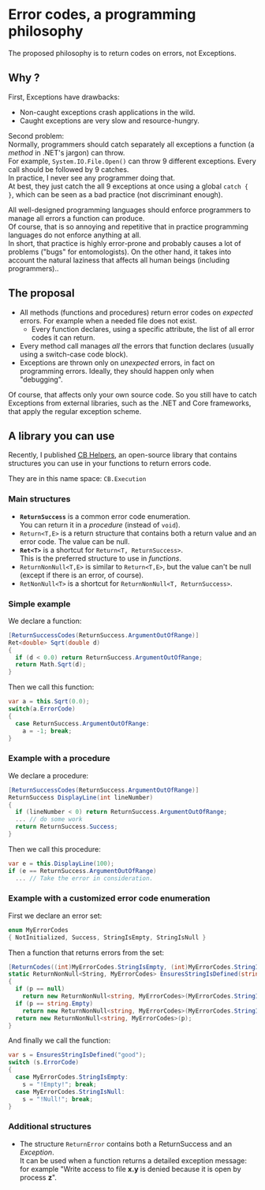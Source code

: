 ﻿# Error codes, a programming philosophy

The proposed philosophy is to return codes on errors, not Exceptions.

## Why ?

First, Exceptions have drawbacks:

-   Non-caught exceptions crash applications in the wild.
-   Caught exceptions are very slow and resource-hungry.

Second problem:  
Normally, programmers should catch separately all exceptions a function (a _method_ in .NET's jargon) can throw.  
For example, `System.IO.File.Open()` can throw 9 different exceptions. Every call should be followed by 9 catches.  
In practice, I never see any programmer doing that.  
At best, they just catch the all 9 exceptions at once using a global `catch { }`, which can be seen as a bad practice (not discriminant enough).

All well-designed programming languages should enforce programmers to manage all errors a function can produce.  
Of course, that is so annoying and repetitive that in practice programming languages do not enforce anything at all.  
In short, that practice is highly error-prone and probably causes a lot of problems ("bugs" for entomologists). On the other hand, it takes into account the natural laziness that affects all human beings (including programmers)..

## The proposal

-   All methods (functions and procedures) return error codes on _expected_ errors. For example when a needed file does not exist.
    -   Every function declares, using a specific attribute, the list of all error codes it can return.
-   Every method call manages _all_ the errors that function declares (usually using a switch-case code block).
-   Exceptions are thrown only on _unexpected_ errors, in fact on programming errors. Ideally, they should happen only when "debugging".

Of course, that affects only your own source code. So you still have to catch Exceptions from external libraries, such as the .NET and Core frameworks, that apply the regular exception scheme.

## A library you can use

Recently, I published [CB Helpers](https://github.com/ChrisBertrandDotNet/CB-Helpers), an open-source library that contains structures you can use in your functions to return errors code.

They are in this name space: `CB.Execution`

### Main structures

-   **`ReturnSuccess`** is a common error code enumeration.  
    You can return it in a _procedure_ (instead of `void`).
-   `Return<T,E>` is a return structure that contains both a return value and an error code. The value can be null.
-   **`Ret<T>`** is a shortcut for `Return<T, ReturnSuccess>`.  
    This is the preferred structure to use in _functions_.
-   `ReturnNonNull<T,E>` is similar to `Return<T,E>`, but the value can't be null (except if there is an error, of course).
-   `RetNonNull<T>` is a shortcut for `ReturnNonNull<T, ReturnSuccess>`.

### Simple example

We declare a function:

```C#
[ReturnSuccessCodes(ReturnSuccess.ArgumentOutOfRange)]
Ret<double> Sqrt(double d)
{
  if (d < 0.0) return ReturnSuccess.ArgumentOutOfRange;
  return Math.Sqrt(d);
}
```

Then we call this function:

```C#
var a = this.Sqrt(0.0);
switch(a.ErrorCode)
{
  case ReturnSuccess.ArgumentOutOfRange:
    a = -1; break;
}
```

### Example with a procedure

We declare a procedure:

```C#
[ReturnSuccessCodes(ReturnSuccess.ArgumentOutOfRange)]
ReturnSuccess DisplayLine(int lineNumber)
{
  if (lineNumber < 0) return ReturnSuccess.ArgumentOutOfRange;
  ... // do some work
  return ReturnSuccess.Success;
}
```

Then we call this procedure:

```C#
var e = this.DisplayLine(100);
if (e == ReturnSuccess.ArgumentOutOfRange)
  ... // Take the error in consideration.
```

### Example with a customized error code enumeration

First we declare an error set:

```C#
enum MyErrorCodes
{ NotInitialized, Success, StringIsEmpty, StringIsNull }
```

Then a function that returns errors from the set:

```C#
[ReturnCodes((int)MyErrorCodes.StringIsEmpty, (int)MyErrorCodes.StringIsNull)]
static ReturnNonNull<String, MyErrorCodes> EnsuresStringIsDefined(string p)
{
  if (p == null)
    return new ReturnNonNull<string, MyErrorCodes>(MyErrorCodes.StringIsNull);
  if (p == string.Empty)
    return new ReturnNonNull<string, MyErrorCodes>(MyErrorCodes.StringIsEmpty);
  return new ReturnNonNull<string, MyErrorCodes>(p);
}
```

And finally we call the function:

```C#
var s = EnsuresStringIsDefined("good");
switch (s.ErrorCode)
{
  case MyErrorCodes.StringIsEmpty:
    s = "!Empty!"; break;
  case MyErrorCodes.StringIsNull:
    s = "!Null!"; break;
}
```

### Additional structures

-   The structure `ReturnError` contains both a ReturnSuccess and an _Exception_.  
    It can be used when a function returns a detailed exception message: for example "Write access to file **x.y** is denied because it is open by process **z**".